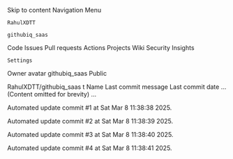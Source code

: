 Skip to content
Navigation Menu

    RahulXDTT

    githubiq_saas

Code
Issues
Pull requests
Actions
Projects
Wiki
Security
Insights

    Settings

Owner avatar
githubiq_saas
Public

RahulXDTT/githubiq_saas
t
Name	Last commit message
	Last commit date
... (Content omitted for brevity) ...


Automated update commit #1 at Sat Mar  8 11:38:38 2025.

Automated update commit #2 at Sat Mar  8 11:38:39 2025.

Automated update commit #3 at Sat Mar  8 11:38:40 2025.

Automated update commit #4 at Sat Mar  8 11:38:41 2025.